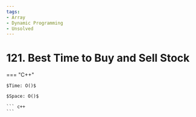 ```yaml
---
tags:
- Array
- Dynamic Programming
- Unsolved
---
```



# 121. Best Time to Buy and Sell Stock

=== "C++"

    $Time: O()$

    $Space: O()$

    ``` c++
    ```